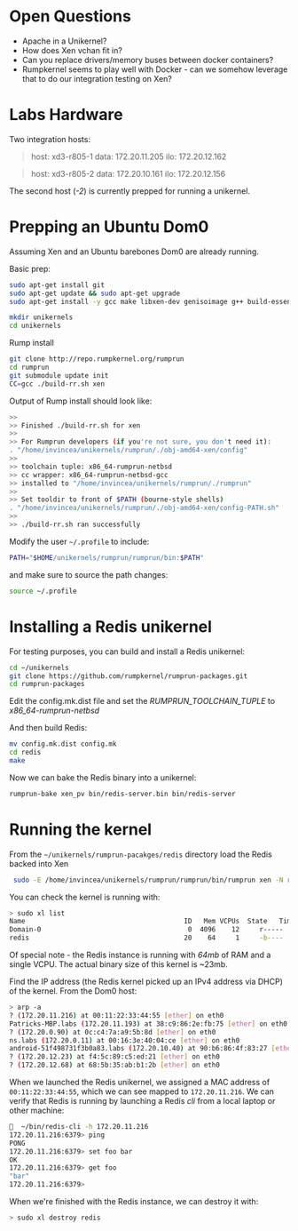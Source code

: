 
# Open Questions

* Apache in a Unikernel?
* How does Xen vchan fit in?
* Can you replace drivers/memory buses between docker containers?
* Rumpkernel seems to play well with Docker - can we somehow leverage that to do our integration testing on Xen?

# Labs Hardware

Two integration hosts:

> host: xd3-r805-1
> data: 172.20.11.205
> ilo: 172.20.12.162


> host: xd3-r805-2
> data: 172.20.10.161
> ilo: 172.20.12.156

The second host (_-2_) is currently prepped for running a unikernel.

# Prepping an Ubuntu Dom0

Assuming Xen and an Ubuntu barebones Dom0 are already running. 

Basic prep:

```sh
sudo apt-get install git
sudo apt-get update && sudo apt-get upgrade
sudo apt-get install -y gcc make libxen-dev genisoimage g++ build-essential libtool libpcre3-dev autoconf libncurses5-dev openssl libssl-dev fop xsltproc unixodbc-dev

mkdir unikernels
cd unikernels
```

Rump install
```sh
git clone http://repo.rumpkernel.org/rumprun
cd rumprun
git submodule update init
CC=gcc ./build-rr.sh xen
```

Output of Rump install should look like:

```sh
>>
>> Finished ./build-rr.sh for xen
>>
>> For Rumprun developers (if you're not sure, you don't need it):
. "/home/invincea/unikernels/rumprun/./obj-amd64-xen/config"
>>
>> toolchain tuple: x86_64-rumprun-netbsd
>> cc wrapper: x86_64-rumprun-netbsd-gcc
>> installed to "/home/invincea/unikernels/rumprun/./rumprun"
>>
>> Set tooldir to front of $PATH (bourne-style shells)
. "/home/invincea/unikernels/rumprun/./obj-amd64-xen/config-PATH.sh"
>>
>> ./build-rr.sh ran successfully
```

Modify the user `~/.profile` to include:

```sh
PATH="$HOME/unikernels/rumprun/rumprun/bin:$PATH"
```

and make sure to source the path changes:

```sh
source ~/.profile
```

# Installing a Redis unikernel

For testing purposes, you can build and install a Redis unikernel:

```sh
cd ~/unikernels
git clone https://github.com/rumpkernel/rumprun-packages.git
cd rumprun-packages
```

Edit the config.mk.dist file and set the _RUMPRUN_TOOLCHAIN_TUPLE_ to *x86_64-rumprun-netbsd*

And then build Redis:

```sh
mv config.mk.dist config.mk
cd redis
make
```

Now we can bake the Redis binary into a unikernel:

```sh
rumprun-bake xen_pv bin/redis-server.bin bin/redis-server
```

# Running the kernel

From the `~/unikernels/rumprun-pacakges/redis` directory load the Redis backed into Xen

```sh
 sudo -E /home/invincea/unikernels/rumprun/rumprun/bin/rumprun xen -N redis -I xen0,xenif,mac=00:11:22:33:44:55,bridge=xenbr0 -W xen0,inet,dhcp -d bin/redis-server.bin
```

You can check the kernel is running with:

```sh
> sudo xl list
Name                                        ID   Mem VCPUs	State	Time(s)
Domain-0                                     0  4096    12     r-----   16052.1
redis                                       20    64     1     -b----       0.1
```

Of special note - the Redis instance is running with *64mb* of RAM and a single VCPU. The actual binary size of this kernel is ~23mb.



Find the IP address (the Redis kernel picked up an IPv4 address via DHCP) of the kernel. From the Dom0 host:

```sh
> arp -a
? (172.20.11.216) at 00:11:22:33:44:55 [ether] on eth0
Patricks-MBP.labs (172.20.11.193) at 38:c9:86:2e:fb:75 [ether] on eth0
? (172.20.0.90) at 0c:c4:7a:a9:5b:8d [ether] on eth0
ns.labs (172.20.0.11) at 00:16:3e:40:04:ce [ether] on eth0
android-51f498731f3b0a83.labs (172.20.10.40) at 90:b6:86:4f:83:27 [ether] on eth0
? (172.20.12.23) at f4:5c:89:c5:ed:21 [ether] on eth0
? (172.20.12.68) at 68:5b:35:ab:b1:2b [ether] on eth0
```

When we launched the Redis unikernel, we assigned a MAC address of `00:11:22:33:44:55`, which we can see mapped to `172.20.11.216`. We can verify that
Redis is running by launching a Redis _cli_ from a local laptop or other machine:

```sh
🚀  ~/bin/redis-cli -h 172.20.11.216
172.20.11.216:6379> ping
PONG
172.20.11.216:6379> set foo bar
OK
172.20.11.216:6379> get foo
"bar"
172.20.11.216:6379> 
```

When we're finished with the Redis instance, we can destroy it with:

```sh
> sudo xl destroy redis
```
